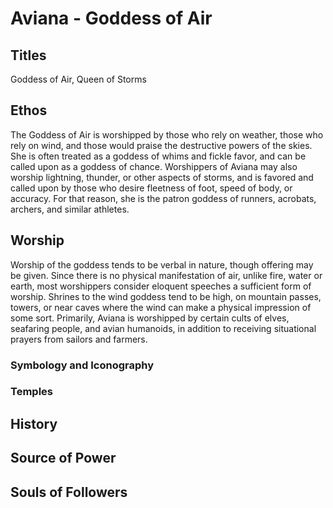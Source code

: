 # Aviana - Goddess of Air

## Titles

Goddess of Air, Queen of Storms

## Ethos

The Goddess of Air is worshipped by those who rely on weather, those
who rely on wind, and those would praise the destructive powers of
the skies. She is often treated as a goddess of whims and fickle
favor, and can be called upon as a goddess of chance. Worshippers
of Aviana may also worship lightning, thunder, or other aspects of
storms, and is favored and called upon by those who desire fleetness
of foot, speed of body, or accuracy. For that reason, she is the patron
goddess of runners, acrobats, archers, and similar athletes.

## Worship

Worship of the goddess tends to be verbal in nature, though offering
may be given. Since there is no physical manifestation of air, unlike
fire, water or earth, most worshippers consider eloquent speeches a
sufficient form of worship. Shrines to the wind goddess tend to be
high, on mountain passes, towers, or near caves where the wind can
make a physical impression of some sort. Primarily, Aviana is
worshipped by certain cults of elves, seafaring people, and avian
humanoids, in addition to receiving situational prayers from sailors
and farmers. 

### Symbology and Iconography

### Temples

## History

## Source of Power

## Souls of Followers

